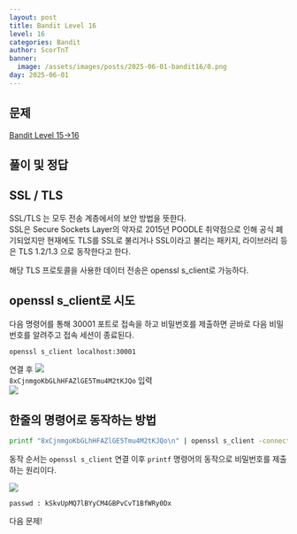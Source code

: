 ```yaml
---
layout: post
title: Bandit Level 16
level: 16
categories: Bandit
author: ScorTnT
banner:
  image: /assets/images/posts/2025-06-01-bandit16/0.png
day: 2025-06-01
---
```


## 문제

[Bandit Level 15->16](https://overthewire.org/wargames/bandit/bandit{{page.level}}.html)
<br> <!--
![](/assets/images/posts/{{page.day}}-bandit{{page.level}}/0.png)  
mkdir ./assets/images/posts/2025-06-01-bandit16
ssh -p 2220 bandit15@bandit.labs.overthewire.org
8xCjnmgoKbGLhHFAZlGE5Tmu4M2tKJQo
-->

## 풀이 및 정답
  
  
    
## SSL / TLS

SSL/TLS 는 모두 전송 계층에서의 보안 방법을 뜻한다.  
SSL은 Secure Sockets Layer의 약자로 2015년 POODLE 취약점으로 인해 공식 폐기되었지만 현재에도 TLS를 SSL로 불리거나 SSL이라고 불리는 패키지, 라이브러리 등은 TLS 1.2/1.3 으로 동작한다고 한다.  
  
  
해당 TLS 프로토콜을 사용한 데이터 전송은 openssl s_client로 가능하다.  
  
## openssl s_client로 시도
다음 명령어를 통해 30001 포트로 접속을 하고 비밀번호를 제출하면 곧바로 다음 비밀번호를 알려주고 접속 세션이 종료된다.  

```bash
openssl s_client localhost:30001
```
연결 후
![](/assets/images/posts/{{page.day}}-bandit{{page.level}}/0.png)  
 `8xCjnmgoKbGLhHFAZlGE5Tmu4M2tKJQo` 입력  
![](/assets/images/posts/{{page.day}}-bandit{{page.level}}/1.png)  

## 한줄의 명령어로 동작하는 방법
```bash
printf "8xCjnmgoKbGLhHFAZlGE5Tmu4M2tKJQo\n" | openssl s_client -connect localhost:30001 -quiet
```
동작 순서는 `openssl s_client` 연결 이후 `printf` 명령어의 동작으로 비밀번호를 제출하는 원리이다.  

![](/assets/images/posts/{{page.day}}-bandit{{page.level}}/2.png)  

`passwd : kSkvUpMQ7lBYyCM4GBPvCvT1BfWRy0Dx`  
    

다음 문제!